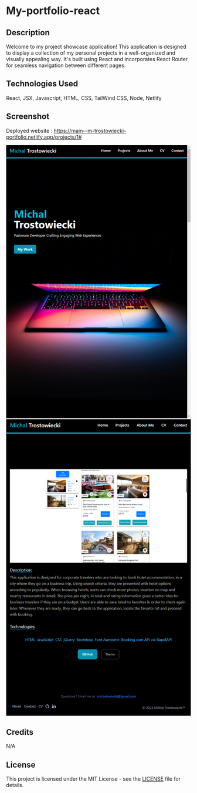# My-portfolio-react

## Description

Welcome to my project showcase application! This application is designed to display a collection of my personal projects in a well-organized and visually appealing way. It's built using React and incorporates React Router for seamless navigation between different pages.

## Technologies Used

React, JSX, Javascript, HTML, CSS, TailWind CSS, Node, Netlify


## Screenshot

Deployed website : https://main--m-trostowiecki-portfolio.netlify.app/projects/1#

![Screenshot of the application](./my-portfolio/src/assets/images/readme-screenshot-1.png)
![Screenshot of the application](./my-portfolio/src/assets/images/readme-screenshot-2.png)

## Credits

N/A

## License

This project is licensed under the MIT License - see the [LICENSE](LICENSE) file for details.